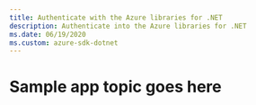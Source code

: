 ```yaml
---
title: Authenticate with the Azure libraries for .NET
description: Authenticate into the Azure libraries for .NET
ms.date: 06/19/2020
ms.custom: azure-sdk-dotnet
---
```


# Sample app topic goes here
